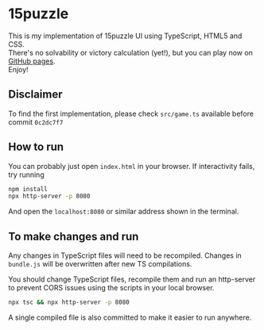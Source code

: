 # 15puzzle

This is my implementation of 15puzzle UI using TypeScript, HTML5 and CSS. <br>
There's no solvability or victory calculation (yet!), but you can play now on [GitHub pages](https://codechriscode.github.io/15puzzle).<br>
Enjoy!

## Disclaimer
To find the first implementation, please check `src/game.ts` available before commit `0c2dc7f7`

## How to run
You can probably just open `index.html` in your browser.
If interactivity fails, try running
```sh
npm install
npx http-server -p 8080
```
And open the `localhost:8080` or similar address shown in the terminal.


## To make changes and run

Any changes in TypeScript files will need to be recompiled.
Changes in `bundle.js` will be overwritten after new TS compilations.

You should change TypeScript files, recompile them and run an http-server to prevent CORS issues using the scripts in your local browser.
```sh
npx tsc && npx http-server -p 8080
```
A single compiled file is also committed to make it easier to run anywhere.
